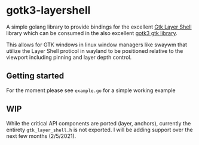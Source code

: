 # gotk3-layershell

A simple golang library to provide bindings for the excellent [Gtk Layer Shell](https://github.com/wmww/gtk-layer-shell) library which can be consumed in the also excellent [gotk3 gtk library](https://github.com/gotk3/gotk3).

This allows for GTK windows in linux window managers like swaywm that utilize the Layer Shell proticol in wayland to be positioned relative to the viewport including pinning and layer depth control.

## Getting started

For the moment please see `example.go` for a simple working example

## WIP

While the critical API components are ported (layer, anchors), currently the entirety `gtk_layer_shell.h` is not exported. I will be adding support over the next few months (2/5/2021).